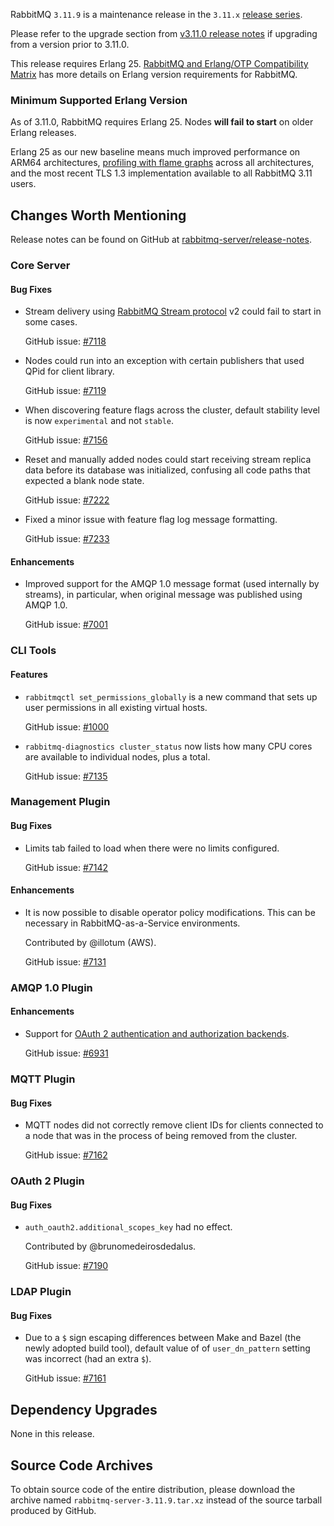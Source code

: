 RabbitMQ `3.11.9` is a maintenance release in the `3.11.x` [release series](https://www.rabbitmq.com/versions.html).

Please refer to the upgrade section from [v3.11.0 release notes](https://github.com/rabbitmq/rabbitmq-server/releases/tag/v3.11.0)
if upgrading from a version prior to 3.11.0.

This release requires Erlang 25.
[RabbitMQ and Erlang/OTP Compatibility Matrix](https://www.rabbitmq.com/which-erlang.html) has more details on
Erlang version requirements for RabbitMQ.


### Minimum Supported Erlang Version

As of 3.11.0, RabbitMQ requires Erlang 25. Nodes **will fail to start** on older Erlang releases.

Erlang 25 as our new baseline means much improved performance on ARM64 architectures, [profiling with flame graphs](https://blog.rabbitmq.com/posts/2022/05/flame-graphs/)
across all architectures, and the most recent TLS 1.3 implementation available to all RabbitMQ 3.11 users.


## Changes Worth Mentioning

Release notes can be found on GitHub at [rabbitmq-server/release-notes](https://github.com/rabbitmq/rabbitmq-server/tree/v3.11.x/release-notes).

### Core Server

#### Bug Fixes

 * Stream delivery using [RabbitMQ Stream protocol](https://github.com/rabbitmq/rabbitmq-server/blob/v3.11.x/deps/rabbitmq_stream/docs/PROTOCOL.adoc) v2 could fail to start in some cases.

   GitHub issue: [#7118](https://github.com/rabbitmq/rabbitmq-server/pull/7118)

 * Nodes could run into an exception with certain publishers that used QPid for client library.

   GitHub issue: [#7119](https://github.com/rabbitmq/rabbitmq-server/issues/7119)

 * When discovering feature flags across the cluster, default stability level is now `experimental` and not `stable`.

   GitHub issue: [#7156](https://github.com/rabbitmq/rabbitmq-server/pull/7156)

 * Reset and manually added nodes could start receiving stream replica data before its database was initialized,
   confusing all code paths that expected a blank node state.

   GitHub issue: [#7222](https://github.com/rabbitmq/rabbitmq-server/pull/7222)

 * Fixed a minor issue with feature flag log message formatting.

   GitHub issue: [#7233](https://github.com/rabbitmq/rabbitmq-server/pull/7233)

#### Enhancements

 * Improved support for the AMQP 1.0 message format (used internally by streams), in particular, when original message
   was published using AMQP 1.0.

   GitHub issue: [#7001](https://github.com/rabbitmq/rabbitmq-server/pull/7001)


### CLI Tools

#### Features

 * `rabbitmqctl set_permissions_globally` is a new command that sets up user permissions in all existing virtual hosts.

   GitHub issue: [#1000](https://github.com/rabbitmq/rabbitmq-server/issues/1000)

 * `rabbitmq-diagnostics cluster_status` now lists how many CPU cores are available to individual nodes, plus a total.

   GitHub issue: [#7135](https://github.com/rabbitmq/rabbitmq-server/pull/7135)


### Management Plugin

#### Bug Fixes

 * Limits tab failed to load when there were no limits configured.

   GitHub issue: [#7142](https://github.com/rabbitmq/rabbitmq-server/issues/7142)

#### Enhancements

 * It is now possible to disable operator policy modifications. This can be necessary in
   RabbitMQ-as-a-Service environments.

   Contributed by @illotum (AWS).

   GitHub issue: [#7131](https://github.com/rabbitmq/rabbitmq-server/issues/7131)


### AMQP 1.0 Plugin

#### Enhancements

 * Support for [OAuth 2 authentication and authorization backends](https://rabbitmq.com/oauth2.html).

   GitHub issue: [#6931](https://github.com/rabbitmq/rabbitmq-server/pull/6931)


### MQTT Plugin

#### Bug Fixes

 * MQTT nodes did not correctly remove client IDs for clients connected to a node that was in the process of
   being removed from the cluster.

   GitHub issue: [#7162](https://github.com/rabbitmq/rabbitmq-server/pull/7162)


### OAuth 2 Plugin

#### Bug Fixes

 * `auth_oauth2.additional_scopes_key` had no effect.

   Contributed by @brunomedeirosdedalus.

   GitHub issue: [#7190](https://github.com/rabbitmq/rabbitmq-server/pull/7190)


### LDAP Plugin

#### Bug Fixes

 * Due to a `$` sign escaping differences between Make and Bazel (the newly adopted build tool),
   default value of of `user_dn_pattern` setting was incorrect (had an extra `$`).

   GitHub issue: [#7161](https://github.com/rabbitmq/rabbitmq-server/issues/7161)


## Dependency Upgrades

None in this release.


## Source Code Archives

To obtain source code of the entire distribution, please download the archive named `rabbitmq-server-3.11.9.tar.xz`
instead of the source tarball produced by GitHub.
